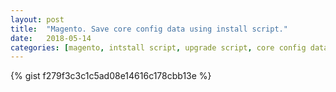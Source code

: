 ```yaml
---
layout: post
title:  "Magento. Save core config data using install script."
date:   2018-05-14
categories: [magento, intstall script, upgrade script, core config data]
---
```


{% gist f279f3c3c1c5ad08e14616c178cbb13e %}
